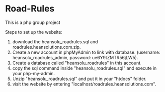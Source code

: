 # Road-Rules
This is a php group project

Steps to set up the website:
1. download the heansolu_roadrules.sql and roadrules.heansolutions.com.zip.
2. Create a new account in phpMyAdmin to link with database. (username: heansolu_roadrules_admin, password: ue6Y9tZMTR56jLW5).
3. Create a database called "heansolu_roadrules" in this account.
4. copy the sql command inside "heansolu_roadrules.sql" and execute in your php-my-admin.
5. Unzip "heansolu_roadrules.sql" and put it in your "htdocs" folder.
6. visit the website by entering "localhost/roadrules.heansolutions.com".
